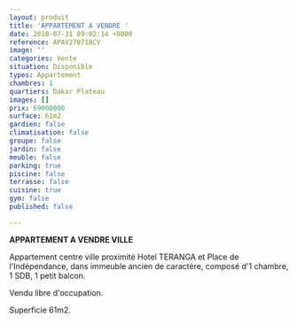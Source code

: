 ```yaml
---
layout: produit
title: 'APPARTEMENT A VENDRE '
date: 2018-07-31 09:02:14 +0000
reference: APAV270718CV
image: ''
categories: Vente
situation: Disponible
types: Appartement
chambres: 1
quartiers: Dakar Plateau
images: []
prix: 69000000
surface: 61m2
gardien: false
climatisation: false
groupe: false
jardin: false
meuble: false
parking: true
piscine: false
terrasse: false
cuisine: true
gym: false
published: false

---
```

**APPARTEMENT A VENDRE VILLE**

Appartement centre ville proximité Hotel TERANGA et Place de l'Indépendance, dans immeuble ancien de caractère, composé d'1 chambre, 1 SDB, 1 petit balcon.

Vendu libre d'occupation.

Superficie 61m2.